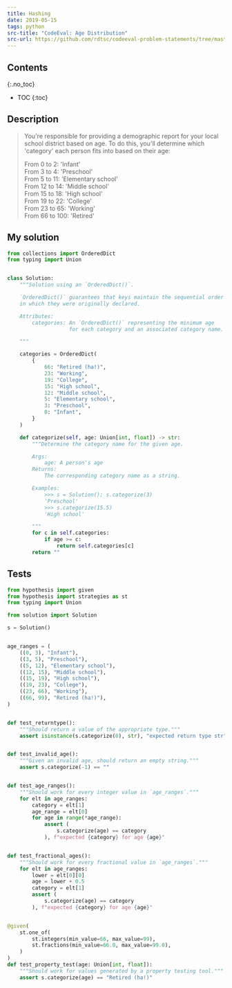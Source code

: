 ```yaml
---
title: Hashing
date: 2019-05-15
tags: python
src-title: "CodeEval: Age Distribution"
src-url: https://github.com/rdtsc/codeeval-problem-statements/tree/master/easy/152-age-distribution
---
```


## Contents
{:.no_toc}

* TOC
{:toc}


## Description

> You're responsible for providing a demographic report for your local 
> school district based on age. To do this, you'll determine which 
> 'category' each person fits into based on their age:
> 
> From 0 to 2: 'Infant'  
> From 3 to 4: 'Preschool'  
> From 5 to 11: 'Elementary school'  
> From 12 to 14: 'Middle school'  
> From 15 to 18: 'High school'  
> From 19 to 22: 'College'  
> From 23 to 65: 'Working'  
> From 66 to 100: 'Retired'  


## My solution

```py
from collections import OrderedDict
from typing import Union


class Solution:
    """Solution using an `OrderedDict()`.

    `OrderedDict()` guarantees that keys maintain the sequential order
    in which they were originally declared.

    Attributes:
        categories: An `OrderedDict()` representing the minimum age
                    for each category and an associated category name.

    """

    categories = OrderedDict(
        {
            66: "Retired (ha!)",
            23: "Working",
            19: "College",
            15: "High school",
            12: "Middle school",
            5: "Elementary school",
            3: "Preschool",
            0: "Infant",
        }
    )

    def categorize(self, age: Union[int, float]) -> str:
        """Determine the category name for the given age.

        Args:
            age: A person's age
        Returns:
            The corresponding category name as a string.

        Examples:
            >>> s = Solution(); s.categorize(3)
            'Preschool'
            >>> s.categorize(15.5)
            'High school'

        """
        for c in self.categories:
            if age >= c:
                return self.categories[c]
        return ""
```


## Tests

```py
from hypothesis import given
from hypothesis import strategies as st
from typing import Union

from solution import Solution

s = Solution()


age_ranges = (
    ((0, 3), "Infant"),
    ((3, 5), "Preschool"),
    ((5, 12), "Elementary school"),
    ((12, 15), "Middle school"),
    ((15, 19), "High school"),
    ((19, 23), "College"),
    ((23, 66), "Working"),
    ((66, 99), "Retired (ha!)"),
)


def test_returntype():
    """Should return a value of the appropriate type."""
    assert isinstance(s.categorize(0), str), "expected return type str"


def test_invalid_age():
    """Given an invalid age, should return an empty string."""
    assert s.categorize(-1) == ""


def test_age_ranges():
    """Should work for every integer value in `age_ranges`."""
    for elt in age_ranges:
        category = elt[1]
        age_range = elt[0]
        for age in range(*age_range):
            assert (
                s.categorize(age) == category
            ), f"expected {category} for age {age}"


def test_fractional_ages():
    """Should work for every fractional value in `age_ranges`."""
    for elt in age_ranges:
        lower = elt[0][0]
        age = lower + 0.5
        category = elt[1]
        assert (
            s.categorize(age) == category
        ), f"expected {category} for age {age}"


@given(
    st.one_of(
        st.integers(min_value=66, max_value=99),
        st.fractions(min_value=66.0, max_value=99.0),
    )
)
def test_property_test(age: Union[int, float]):
    """Should work for values generated by a property testing tool."""
    assert s.categorize(age) == "Retired (ha!)"
```
